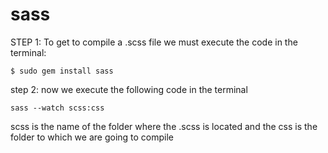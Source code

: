 # sass

STEP 1: 
To get to compile a .scss file we must execute the code in the terminal:
```
$ sudo gem install sass 
```

step 2:
now we execute the following code in the terminal
```
sass --watch scss:css
```
scss is the name of the folder where the .scss is located and the css is the folder to which we are going to compile